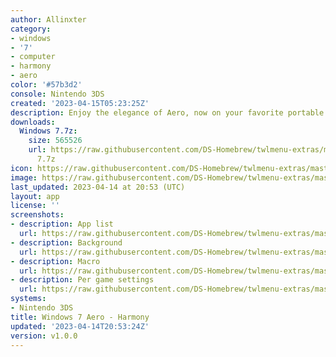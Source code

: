 ```yaml
---
author: Allinxter
category:
- windows
- '7'
- computer
- harmony
- aero
color: '#57b3d2'
console: Nintendo 3DS
created: '2023-04-15T05:23:25Z'
description: Enjoy the elegance of Aero, now on your favorite portable console.
downloads:
  Windows 7.7z:
    size: 565526
    url: https://raw.githubusercontent.com/DS-Homebrew/twlmenu-extras/master/_nds/TWiLightMenu/3dsmenu/themes/Windows
      7.7z
icon: https://raw.githubusercontent.com/DS-Homebrew/twlmenu-extras/master/_nds/TWiLightMenu/3dsmenu/themes/meta/Windows%207/icon.png
image: https://raw.githubusercontent.com/DS-Homebrew/twlmenu-extras/master/_nds/TWiLightMenu/3dsmenu/themes/meta/Windows%207/icon.png
last_updated: 2023-04-14 at 20:53 (UTC)
layout: app
license: ''
screenshots:
- description: App list
  url: https://raw.githubusercontent.com/DS-Homebrew/twlmenu-extras/master/_nds/TWiLightMenu/3dsmenu/themes/meta/Windows%207/screenshots/app-list.png
- description: Background
  url: https://raw.githubusercontent.com/DS-Homebrew/twlmenu-extras/master/_nds/TWiLightMenu/3dsmenu/themes/meta/Windows%207/screenshots/background.png
- description: Macro
  url: https://raw.githubusercontent.com/DS-Homebrew/twlmenu-extras/master/_nds/TWiLightMenu/3dsmenu/themes/meta/Windows%207/screenshots/macro.png
- description: Per game settings
  url: https://raw.githubusercontent.com/DS-Homebrew/twlmenu-extras/master/_nds/TWiLightMenu/3dsmenu/themes/meta/Windows%207/screenshots/per-game-settings.png
systems:
- Nintendo 3DS
title: Windows 7 Aero - Harmony
updated: '2023-04-14T20:53:24Z'
version: v1.0.0
---
```

